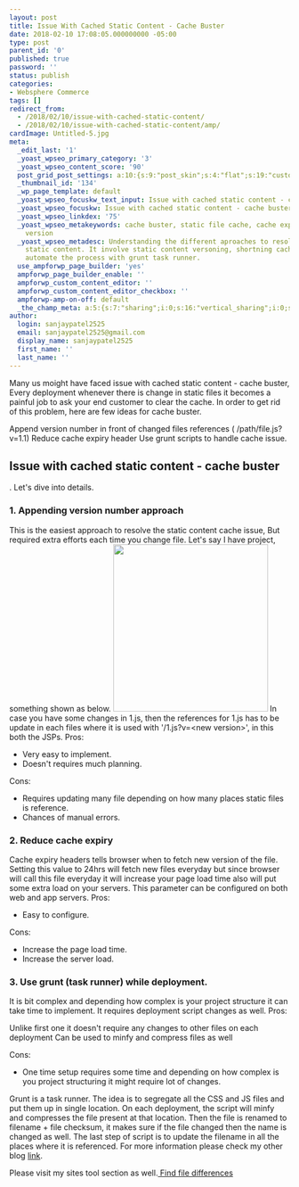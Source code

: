 ```yaml
---
layout: post
title: Issue With Cached Static Content - Cache Buster
date: 2018-02-10 17:08:05.000000000 -05:00
type: post
parent_id: '0'
published: true
password: ''
status: publish
categories:
- Websphere Commerce
tags: []
redirect_from:
  - /2018/02/10/issue-with-cached-static-content/
  - /2018/02/10/issue-with-cached-static-content/amp/
cardImage: Untitled-5.jpg
meta:
  _edit_last: '1'
  _yoast_wpseo_primary_category: '3'
  _yoast_wpseo_content_score: '90'
  post_grid_post_settings: a:10:{s:9:"post_skin";s:4:"flat";s:19:"custom_thumb_source";s:88:"http://techys.tk/wp-content/plugins/post-grid/assets/frontend/css/images/placeholder.png";s:17:"font_awesome_icon";s:0:"";s:23:"font_awesome_icon_color";s:7:"#737272";s:22:"font_awesome_icon_size";s:4:"50px";s:17:"custom_youtube_id";s:0:"";s:15:"custom_vimeo_id";s:0:"";s:21:"custom_dailymotion_id";s:0:"";s:14:"custom_mp3_url";s:0:"";s:20:"custom_soundcloud_id";s:0:"";}
  _thumbnail_id: '134'
  _wp_page_template: default
  _yoast_wpseo_focuskw_text_input: Issue with cached static content - cache buster
  _yoast_wpseo_focuskw: Issue with cached static content - cache buster
  _yoast_wpseo_linkdex: '75'
  _yoast_wpseo_metakeywords: cache buster, static file cache, cache expiry, cache
    version
  _yoast_wpseo_metadesc: Understanding the different aproaches to resolve issue cached
    static content. It involve static content versoning, shortning cache expiry and
    automate the process with grunt task runner.
  use_ampforwp_page_builder: 'yes'
  ampforwp_page_builder_enable: ''
  ampforwp_custom_content_editor: ''
  ampforwp_custom_content_editor_checkbox: ''
  ampforwp-amp-on-off: default
  _the_champ_meta: a:5:{s:7:"sharing";i:0;s:16:"vertical_sharing";i:0;s:7:"counter";i:0;s:16:"vertical_counter";i:0;s:11:"fb_comments";i:0;}
author:
  login: sanjaypatel2525
  email: sanjaypatel2525@gmail.com
  display_name: sanjaypatel2525
  first_name: ''
  last_name: ''
---
```

Many us moight have faced issue with cached static content - cache buster, Every deployment whenever there is change in static files it becomes a painful job to ask your end customer to clear the cache. In order to get rid of this problem, here are few ideas for cache buster.

Append version number in front of changed files references ( /path/file.js?v=1.1)
Reduce cache expiry header
Use grunt scripts to handle cache issue.

## Issue with cached static content - cache buster
.
Let's dive into details.
### 1. Appending version number approach
This is the easiest approach to resolve the static content cache issue, But required extra efforts each time you change file. Let's say I have project, something shown as below.
<img class="size-medium wp-image-6 aligncenter" src="{{ site.baseurl }}/assets/exmple2-278x300.jpg" alt="" width="278" height="300" />
In case you have some changes in 1.js, then the references for 1.js has to be update in each files where it is used with '/1.js?v=&lt;new version&gt;', in this both the JSPs.
Pros:
* Very easy to implement.
* Doesn't requires much planning.

Cons:
* Requires updating many file depending on how many places static files is reference.
* Chances of manual errors.

### 2. Reduce cache expiry
Cache expiry headers tells browser when to fetch new version of the file.
<img class="alignnone size-full wp-image-8 " src="{{ site.baseurl }}/assets/img_5a7f228a2f838-768x182.png" alt="" />
Setting this value to 24hrs will fetch new files everyday but since browser will call this file everyday it will increase your page load time also will put some extra load on your servers. This parameter can be configured on both web and app servers.
Pros:
* Easy to configure.

Cons:
* Increase the page load time.
* Increase the server load.

### 3. Use grunt (task runner) while deployment.
It is bit complex and depending how complex is your project structure it can take time to implement. It requires deployment script changes as well.
Pros:

Unlike first one it doesn't require any changes to other files on each deployment
Can be used to minfy and compress files as well

Cons:
* One time setup requires some time and depending on how complex is you project structuring it might require lot of changes.

Grunt is a task runner. The idea is to segregate all the CSS and JS files and put them up in single location. On each deployment, the script will minfy and compresses the file present at that location. Then the file is renamed to filename + file checksum, it makes sure if the file changed then the name is changed as well. The last step of script is to update the filename in all the places where it is referenced. For more information please check my other blog <a href="https://blogbeats.me/blog/india/minifying-with-grunt-jenkins/579c82c8e4b05e7c55a2036c" rel="nofollow">link</a>.

Please visit my sites tool section as well.<a href="https://abyte.stream/file-difference/http://techys.tk/file-difference/"> Find file differences</a>
